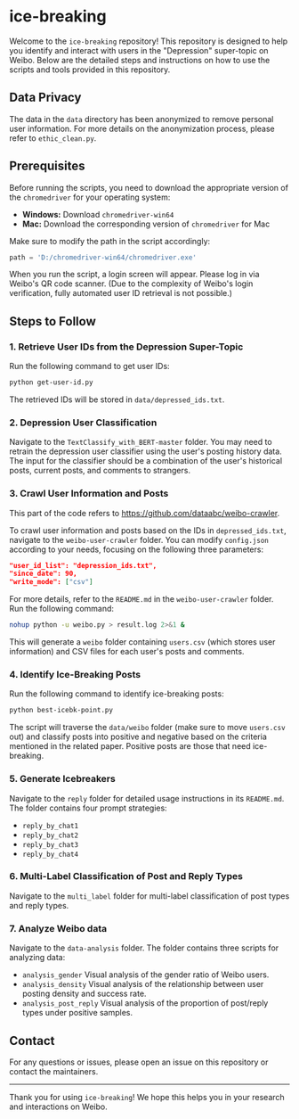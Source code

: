 # ice-breaking

Welcome to the `ice-breaking` repository! This repository is designed to help you identify and interact with users in the "Depression" super-topic on Weibo. Below are the detailed steps and instructions on how to use the scripts and tools provided in this repository.

## Data Privacy

The data in the `data` directory has been anonymized to remove personal user information. For more details on the anonymization process, please refer to `ethic_clean.py`.

## Prerequisites

Before running the scripts, you need to download the appropriate version of the `chromedriver` for your operating system:
- **Windows:** Download `chromedriver-win64`
- **Mac:** Download the corresponding version of `chromedriver` for Mac

Make sure to modify the path in the script accordingly:
```python
path = 'D:/chromedriver-win64/chromedriver.exe'
```
When you run the script, a login screen will appear. Please log in via Weibo's QR code scanner. (Due to the complexity of Weibo's login verification, fully automated user ID retrieval is not possible.)

## Steps to Follow

### 1. Retrieve User IDs from the Depression Super-Topic

Run the following command to get user IDs:
```bash
python get-user-id.py
```
The retrieved IDs will be stored in `data/depressed_ids.txt`.

### 2. Depression User Classification

Navigate to the `TextClassify_with_BERT-master` folder. You may need to retrain the depression user classifier using the user's posting history data. The input for the classifier should be a combination of the user's historical posts, current posts, and comments to strangers.

### 3. Crawl User Information and Posts
This part of the code refers to https://github.com/dataabc/weibo-crawler.

To crawl user information and posts based on the IDs in `depressed_ids.txt`, navigate to the `weibo-user-crawler` folder. You can modify `config.json` according to your needs, focusing on the following three parameters:
```json
"user_id_list": "depression_ids.txt",
"since_date": 90,
"write_mode": ["csv"]
```
For more details, refer to the `README.md` in the `weibo-user-crawler` folder. Run the following command:
```bash
nohup python -u weibo.py > result.log 2>&1 &
```
This will generate a `weibo` folder containing `users.csv` (which stores user information) and CSV files for each user's posts and comments.

### 4. Identify Ice-Breaking Posts

Run the following command to identify ice-breaking posts:
```bash
python best-icebk-point.py
```
The script will traverse the `data/weibo` folder (make sure to move `users.csv` out) and classify posts into positive and negative based on the criteria mentioned in the related paper. Positive posts are those that need ice-breaking.

### 5. Generate Icebreakers

Navigate to the `reply` folder for detailed usage instructions in its `README.md`. The folder contains four prompt strategies:
- `reply_by_chat1`
- `reply_by_chat2`
- `reply_by_chat3`
- `reply_by_chat4`

### 6. Multi-Label Classification of Post and Reply Types

Navigate to the `multi_label` folder for multi-label classification of post types and reply types.

### 7. Analyze Weibo data
Navigate to the `data-analysis` folder. The folder contains three scripts for analyzing data:
- `analysis_gender`    Visual analysis of the gender ratio of Weibo users.
- `analysis_density`    Visual analysis of the relationship between user posting density and success rate.
- `analysis_post_reply`    Visual analysis of the proportion of post/reply types under positive samples.

## Contact

For any questions or issues, please open an issue on this repository or contact the maintainers.

---

Thank you for using `ice-breaking`! We hope this helps you in your research and interactions on Weibo.
